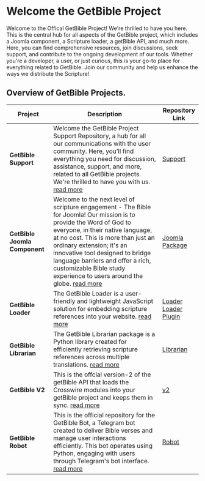 # Welcome the GetBible Project

Welcome to the Offical GetBible Project! We're thrilled to have you here. This is the central hub for all aspects of the GetBible project, which includes a Joomla component, a Scripture loader, a getBible API, and much more. Here, you can find comprehensive resources, join discussions, seek support, and contribute to the ongoing development of our tools. Whether you're a developer, a user, or just curious, this is your go-to place for everything related to GetBible. Join our community and help us enhance the ways we distribute the Scripture!

## Overview of GetBible Projects.

| Project      | Description | Repository Link |
|--------------|-------------|-----------------|
| **GetBible Support** | Welcome the GetBible Project Support Repository, a hub for all our communications with the user community. Here, you’ll find everything you need for discussion, assistance, support, and more, related to all GetBible projects. We're thrilled to have you with us. [read  more](https://git.vdm.dev/getBible/support/src/branch/master/README.md)| [Support](https://git.vdm.dev/getBible/support) |
| **GetBible Joomla Component** | Welcome to the next level of scripture engagement - The Bible for Joomla! Our mission is to provide the Word of God to everyone, in their native language, at no cost. This is more than just an ordinary extension; it's an innovative tool designed to bridge language barriers and offer a rich, customizable Bible study experience to users around the globe. [read more](https://git.vdm.dev/getBible/joomla-component/src/branch/5.x/README.md) | [Joomla Package](https://git.vdm.dev/getBible/joomla-pkg/tags) |
| **GetBible Loader** | The GetBible Loader is a user-friendly and lightweight JavaScript solution for embedding scripture references into your website. [read more](https://git.vdm.dev/getBible/loader/src/branch/master/README.md) | [Loader](https://git.vdm.dev/getBible/loader) <br/>[Loader Plugin](https://git.vdm.dev/getBible/loader-plugin)|
| **GetBible Librarian** | The GetBible Librarian package is a Python library created for efficiently retrieving scripture references across multiple translations. [read more](https://git.vdm.dev/getBible/librarian/src/branch/master/README.md)| [Librarian](https://git.vdm.dev/getBible/librarian) |
| **GetBible V2** | This is the offcial version-2 of the getBible API that loads the Crosswire modules into your getBible project and keeps them in sync. [read more](https://git.vdm.dev/getBible/v2/src/branch/master/README.md) | [v2](https://git.vdm.dev/getBible/v2) |
| **GetBible Robot** | This is the official repository for the GetBible Bot, a Telegram bot created to deliver Bible verses and manage user interactions efficiently. This bot operates using Python, engaging with users through Telegram's bot interface. [read more](https://git.vdm.dev/getBible/robot/src/branch/master/README.md) | [Robot](https://git.vdm.dev/getBible/robot) |

